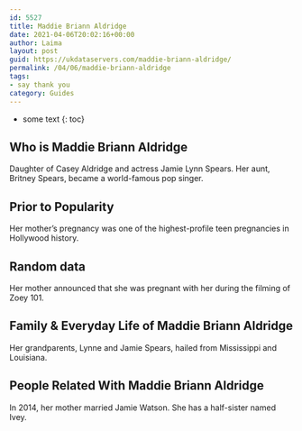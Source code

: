 ```yaml
---
id: 5527
title: Maddie Briann Aldridge
date: 2021-04-06T20:02:16+00:00
author: Laima
layout: post
guid: https://ukdataservers.com/maddie-briann-aldridge/
permalink: /04/06/maddie-briann-aldridge
tags:
- say thank you
category: Guides
---
```


* some text
{: toc}


## Who is Maddie Briann Aldridge
                  
                  
                  
Daughter of Casey Aldridge and actress Jamie Lynn Spears. Her aunt, Britney Spears, became a world-famous pop singer.
                  
              
            
              
            
                
                
                
## Prior to Popularity
                  
                  
                  
Her mother&#8217;s pregnancy was one of the highest-profile teen pregnancies in Hollywood history.
                  
              
            
              
            
                
                
                
## Random data
                  
                  
                  
Her mother announced that she was pregnant with her during the filming of Zoey 101.
                  
              
            
              
            
                
                
                
## Family & Everyday Life of Maddie Briann Aldridge
                  
                  
                  
Her grandparents, Lynne and Jamie Spears, hailed from Mississippi and Louisiana.
                  
              
            
              
            
                
                
                
## People Related With Maddie Briann Aldridge
                  
                  
                  
In 2014, her mother married Jamie Watson. She has a half-sister named Ivey. 
                  
              
            
              
            
                
              
            
              
              
            
            
              
            
          
          
          